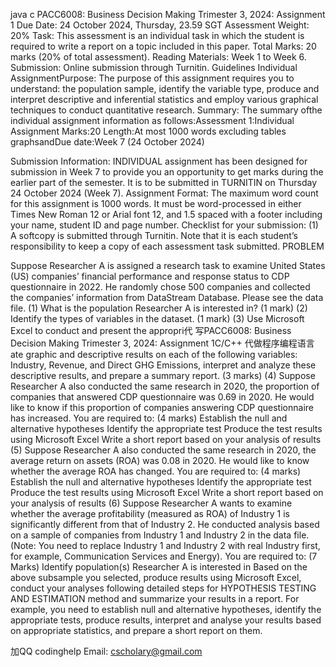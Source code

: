 java c PACC6008: Business Decision Making Trimester 3, 2024: Assignment 1 Due Date:  24 October 2024, Thursday, 23.59 SGT Assessment Weight: 20% Task: This assessment is an individual task in which the student is required to write a report on a topic included in this paper. Total Marks: 20 marks (20% of total assessment). Reading Materials: Week 1 to Week 6. Submission: Online submission through Turnitin. Guidelines Individual AssignmentPurpose: The purpose of this assignment requires you to understand: the population  sample, identify the variable type, produce and interpret descriptive and inferential statistics and employ various graphical techniques to conduct quantitative research. Summary: The summary ofthe individual assignment information as follows:Assessment 1:Individual Assignment Marks:20 Length:At most 1000 words excluding tables graphsandDue date:Week 7 (24 October 2024)

Submission Information: INDIVIDUAL assignment has been designed for submission in Week 7 to provide you an opportunity to get marks during the  earlier part of the semester. It is to be submitted in TURNITIN on Thursday 24 October 2024 (Week 7). Assignment Format: The maximum word count for this assignment is 1000 words. It must be word-processed in either Times New Roman 12 or Arial font 12, and 1.5 spaced with a footer including your name, student ID and page number. Checklist for your submission: (1) A softcopy is submitted through Turnitin. Note that it is each student’s responsibility to keep a copy of each assessment task submitted. PROBLEM

Suppose Researcher A is assigned a research task to examine United States (US) companies’ financial performance and response status to CDP questionnaire in 2022.   He   randomly    chose   500    companies   and    collected   the    companies’ information from DataStream Database. Please see the data file. (1) What is the population Researcher A is interested in? (1 mark) (2) Identify the types of variables in the dataset. (1 mark) (3) Use   Microsoft   Excel   to   conduct   and   present   the   appropri代 写PACC6008: Business Decision Making Trimester 3, 2024: Assignment 1C/C++ 代做程序编程语言ate graphic and descriptive results  on  each  of  the  following  variables: Industry, Revenue, and Direct GHG Emissions, interpret and analyze these descriptive results, and prepare a summary report. (3 marks) (4) Suppose Researcher A also conducted the same research in 2020, the proportion of companies that answered CDP questionnaire was 0.69 in 2020. He would like to  know  if  this   proportion   of  companies   answering   CDP   questionnaire  has increased. You are required to: (4 marks) Establish the null and alternative hypotheses Identify the appropriate test Produce the test results using Microsoft Excel Write a short report based on your analysis of results (5) Suppose  Researcher  A  also  conducted  the  same  research  in  2020,  the  average return  on  assets  (ROA)  was  0.08  in  2020.  He  would  like  to  know  whether  the average ROA has changed. You are required to: (4 marks) Establish the null and alternative hypotheses Identify the appropriate test Produce the test results using Microsoft Excel Write a short report based on your analysis of results (6) Suppose   Researcher  A  wants  to   examine   whether   the   average   profitability (measured as ROA) of Industry 1 is significantly different from that of Industry 2. He  conducted  analysis  based  on  a  sample  of  companies  from  Industry   1  and Industry 2 in the data file. (Note: You need to replace Industry 1 and Industry 2 with real Industry first, for example, Communication Services and Energy). You are required to: (7  Marks) Identify population(s) Researcher A is interested in Based on the above subsample you selected, produce results using Microsoft Excel,   conduct  your  analyses  following  detailed  steps  for HYPOTHESIS TESTING AND ESTIMATION method and summarize your results in a report. For example, you need to establish null and alternative hypotheses, identify the  appropriate  tests,  produce  results,  interpret  and  analyse  your  results based on appropriate statistics, and prepare a short report on them.

   加QQ codinghelp Email: cscholary@gmail.com
